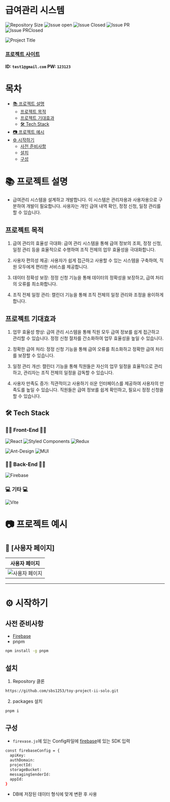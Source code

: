 # 급여관리 시스템

<!--배지-->
![Repository Size][repository-size-shield] ![Issue open][issue-open-shield] ![Issue Closed][issue-closed-shield] ![Issue PR][issue-PR-shield] ![Issue PRClosed][issue-PRclosed-shield]

<!--프로젝트 대문 이미지-->
![Project Title](https://github.com/user-attachments/assets/e198b681-7bd5-435f-9bce-15eb4e42eee8)

### [프로젝트 사이트](https://toy-project-2.web.app/)
#### ID: `test1@gmail.com` PW: `123123`
<!--목차-->
# 목차
- [📚 프로젝트 설명](#-프로젝트-설명)
  - [프로젝트 목적](#프로젝트-목적)
  - [프로젝트 기대효과](#프로젝트-기대효과)
  - [🛠️ Tech Stack](#️-tech-stack)
- [📷 프로젝트 예시](#-프로젝트-예시)
- [⚙️ 시작하기](#️-시작하기)
  - [사전 준비사항](#사전-준비사항)
  - [설치](#설치)
  - [구성](#구성)

# 📚 프로젝트 설명

- 급여관리 시스템을 설계하고 개발합니다. 이 시스템은 관리자용과 사용자용으로 구분하여 개발이 필요합니다. 사용자는 개인 급여 내역 확인, 정정 신청, 일정 관리를 할 수 있습니다.

## 프로젝트 목적

1. 급여 관리의 효율성 극대화:
급여 관리 시스템을 통해 급여 정보의 조회, 정정 신청, 일정 관리 등을 효율적으로 수행하여 조직 전체의 업무 효율성을 극대화합니다.

2. 사용자 편의성 제공:
사용자가 쉽게 접근하고 사용할 수 있는 시스템을 구축하여, 직원 모두에게 편리한 서비스를 제공합니다.

3. 데이터 정확성 보장:
정정 신청 기능을 통해 데이터의 정확성을 보장하고, 급여 처리의 오류를 최소화합니다.

4. 조직 전체 일정 관리:
캘린더 기능을 통해 조직 전체의 일정 관리와 조정을 용이하게 합니다.

## 프로젝트 기대효과

1. 업무 효율성 향상:
급여 관리 시스템을 통해 직원 모두 급여 정보를 쉽게 접근하고 관리할 수 있습니다. 정정 신청 절차를 간소화하여 업무 효율성을 높일 수 있습니다.

2. 정확한 급여 처리:
정정 신청 기능을 통해 급여 오류를 최소화하고 정확한 급여 처리를 보장할 수 있습니다.

3. 일정 관리 개선:
캘린더 기능을 통해 직원들은 자신의 업무 일정을 효율적으로 관리하고, 관리자는 조직 전체의 일정을 감독할 수 있습니다.

4. 사용자 만족도 증가:
직관적이고 사용하기 쉬운 인터페이스를 제공하여 사용자의 만족도를 높일 수 있습니다. 직원들은 급여 정보를 쉽게 확인하고, 필요시 정정 신청을 할 수 있습니다.

## 🛠️ Tech Stack

### 🧑‍💻 Front-End 🧑‍💻

![React](https://img.shields.io/badge/react-%2320232a.svg?style=for-the-badge&logo=react&logoColor=%2361DAFB)
![Styled Components](https://img.shields.io/badge/styled--components-DB7093?style=for-the-badge&logo=styled-components&logoColor=white)
![Redux](https://img.shields.io/badge/redux-%23593d88.svg?style=for-the-badge&logo=redux&logoColor=white)

![Ant-Design](https://img.shields.io/badge/-AntDesign-%230170FE?style=for-the-badge&logo=ant-design&logoColor=white)
![MUI](https://img.shields.io/badge/MUI-%230081CB.svg?style=for-the-badge&logo=mui&logoColor=white)

### 🧑‍💻 Back-End 🧑‍💻

![Firebase](https://img.shields.io/badge/firebase-%23039BE5.svg?style=for-the-badge&logo=firebase)

### 💻 기타 💻

![Vite](https://img.shields.io/badge/vite-%23646CFF.svg?style=for-the-badge&logo=vite&logoColor=white)

# 📷 프로젝트 예시

## 🔎 [사용자 페이지]

| 사용자 페이지 |
|----------|
|![사용자 페이지](https://github.com/user-attachments/assets/0932644f-3445-4f96-b7d4-04faf40864b8)

---

# ⚙️ 시작하기

## 사전 준비사항

- [Firebase](https://firebase.google.com/?hl=ko)
- pnpm

```bash
npm install -g pnpm
```

## 설치

1. Repository 클론

```bash
https://github.com/sbs1253/toy-project-ii-solo.git
```

2. packages 설치

```bash
pnpm i
```

## 구성

- `firevase.js`에 있는 Config파일에 [firebase](https://firebase.google.com/?hl=ko)에 있는 SDK 입력

```bash
const firebaseConfig = {
  apiKey: 
  authDomain: 
  projectId: 
  storageBucket: 
  messagingSenderId: 
  appId: 
}
```

- DB에 저장된 데이터 형식에 맞게 변환 후 사용

<!--Url for Badges-->
[repository-size-shield]: https://img.shields.io/github/repo-size/sbs1253/toy-project-ii-solo
[issue-open-shield]: https://img.shields.io/github/issues/sbs1253/toy-project-ii-solo?color=abcdef
[issue-closed-shield]: https://img.shields.io/github/issues-closed/sbs1253/toy-project-ii-solo?color=4ec920
[issue-PR-shield]: https://img.shields.io/github/issues-pr/sbs1253/toy-project-ii-solo?color=abcdef
[issue-PRclosed-shield]: https://img.shields.io/github/issues-pr-closed/sbs1253/toy-project-ii-solo?color=4ec920

<!--Url for Buttons
[readme-eng-shield]: 
[view-demo-shield]:
[view-demo-url]: 
[report-bug-shield]:
[report-bug-url]:
[request-feature-shield]:
[request-feature-url]:
-->

<!--URLS-->
